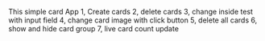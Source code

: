 This simple card App 
 1, Create cards 
 2, delete cards
 3, change inside test with input field 
 4, change card image with click button
 5, delete all cards 
 6, show and hide card group 
 7, live card count update
 
